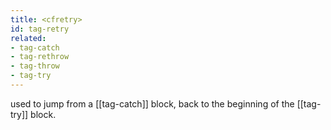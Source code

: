 ```yaml
---
title: <cfretry>
id: tag-retry
related:
- tag-catch
- tag-rethrow
- tag-throw
- tag-try
---
```


used to jump from a [[tag-catch]] block, back to the beginning of the [[tag-try]] block.
